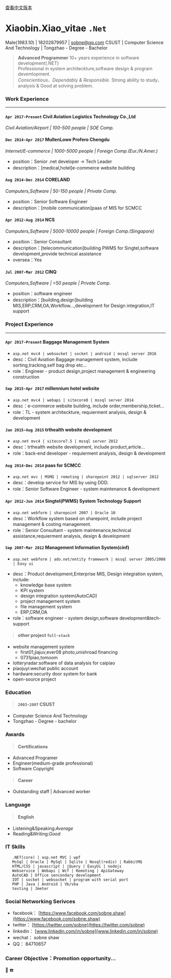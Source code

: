 ﻿
[查看中文版本](https://sobne.github.io/resume/zh)
    
	

#  Xiaobin.Xiao_vitae `.Net`

  Male(*1983.10*) | 18202879957 | sobne@qq.com 
  CSUST | Computer Science And Technology | Tongzhao - Degree - Bachelor

> **Advanced Programmer** 10+ years experience in software development(.NET)  
> Professional in system architeckture,software design & program devemlopment.  
> *Conscientious、Dependably & Responsible*.
> Strong ability to study、analysis & Good at solving problem.


### **Work Experience**

* * *

#### `Apr 2017-Present` Civil Aviation Logistics Technology Co.,Ltd
*Civil Aviation/Airport | 100-500 people | SOE Comp.*

#### `Dec 2014-Apr 2017` MullenLowe Profero Chengdu
*Internet/E-commerce | 1000-5000 people | Foreign Comp.(Eur./N.Amer.)*

*   position：Senior .net developer -> Tech Leader  
*   description：[medical,hotel]e-commerce website building
   
#### `Aug 2014-Dec 2014` CORELAND
*Computers,Software | 50-150 people | Private Comp.*

*   position：Senior Software Engineer  
*   description：[mobile communication]paas of MIS for SCMCC
   
#### `Apr 2012-Aug 2014` NCS
*Computers,Software | 5000-10000 people | Foreign Comp.(Singapore)*

*   position：Senior Consultant  
*   description：[telecommunication]building PWMS for Singtel,software development,provide technical assistance  
*   oversea：Yes
   
#### `Jul 2007-Mar 2012` CINQ
*Computers,Software | <50 people | Private Comp.*

*   position：software engineer  
*   description：[building,design]building MIS,ERP,CRM,OA,Workflow...,development for Design integration,IT support
    
	

### **Project Experience**

* * *

#### `Apr 2017-Present` Baggage Management System

  *  `asp.net mvc4 | websocket | socket | android | mssql server 2016`  
  *  desc：Civil Aviation Baggage management system, include sorting,tracking,self bag drop etc...  
  *  role：Engineer - product design,project management & engineering construction 
   
#### `Sep 2015-Apr 2017` millennium hotel website

  *  `asp.net mvc4 | webapi | sitecore8 | mssql server 2014 `  
  *  desc：e-commerce website building, include order,membership,ticket...  
  *  role：TL - system architeckture, requierment analysis, design & development  
   
#### `Jan 2015-Aug 2015` trthealth website development

  *  `asp.net mvc4 | sitecore7.5 | mssql server 2012 `
  *  desc：trthealth website development, include product,article...  
  *  role：back-end developer - requierment analysis, design & development
   
#### `Aug 2014-Dec 2014` paas for SCMCC

  *  `asp.net mvc | MSMQ | remoting | sharepoint 2012 | sqlserver 2012 `
  *  desc：develop service for MIS by using DDD.  
  *  role：Senior Software Engineer - system maintenance & development
   
#### `Apr 2012-Jun 2014` Singtel(PWMS) System Technology Support

  *  `asp.net webform | sharepoint 2007 | Oracle 10 `
  *  desc：Workflow system based on sharepoint, include project management & costing management.  
  *  role：Senior Consultant - system maintenance,technical assistance,requierment analysis, design & development
   
#### `Sep 2007-Mar 2012` Management Information System(cinf)

  *  `asp.net webform | ado.net/entity framework | mssql server 2005/2008 | Easy ui `
  - desc：Product development,Enterprise MIS, Design integration system, include: 
    - knowledge base system
    - KPI system
    - design integration system(AutoCAD)
    - project management system
    - file management system
    - ERP,CRM,OA
  - role：software engineer - system design,software development&tech-support
   
   
> #### other project `full-stack`  
  - website management system  
    - first01,jiajuv,ever08 photo,unishroad financing  
    - 0731piao,tomoom  
  - lotteryradar:software of data analysis for caipiao  
  - piaojuyi:wechat public account  
  - hardware:security door system for bank  
  - open-source project  
   

### Education  
> #### `2003-2007` CSUST  
  *  Computer Science And Technology  
  *  Tongzhao - Degree - bachelor

### Awards  
> #### Certifications  
   *  Advanced Programer
   *  Engineer(medium-grade professional)
   *  Software Copyright
> #### Career  
   *  Outstanding staff | Advanced worker
  
### Language  
> #### English  
   * Listening&Speaking:*Average*  
   * Reading&Writing:*Good*
   
### IT Skills  
```
   .NET(core) | asp.net MVC | wpf
   MsSql | Oracle | MySql | Sqlite | Nosql(redis) | RabbitMQ
   HTML/CSS | javascript | jQuery | EasyUi | nodejs
   Webservice | Webapi | Wcf | Remoting | ApiGateway
   AutoCAD | Office sencondary development
   IOT | socket | websocket | program with serial port
   PHP | Java | Android | Vb/vba
   testing | Jmeter
```
   

### Social Networking Serivces
  * facebook： [https://www.facebook.com/sobne.shaw](https://www.facebook.com/sobne.shaw)
  * twitter：  [https://twitter.com/sobne](https://twitter.com/sobne)
  * linkedin： [www.linkedin.com/in/sobne](www.linkedin.com/in/sobne)
  * wechat：   sobne shaw
  * QQ：       84710657

  
### Career Objective：Promotion opportunity...


 :e-mail:
 :phone:



